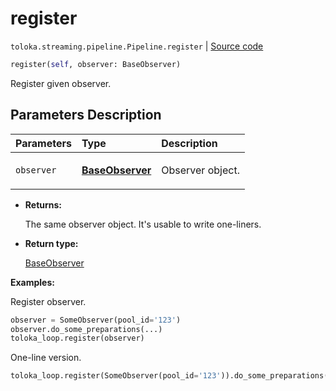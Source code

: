 # register
`toloka.streaming.pipeline.Pipeline.register` | [Source code](https://github.com/Toloka/toloka-kit/blob/v1.2.1/src/streaming/pipeline.py#L185)

```python
register(self, observer: BaseObserver)
```

Register given observer.

## Parameters Description

| Parameters | Type | Description |
| :----------| :----| :-----------|
`observer`|**[BaseObserver](toloka.streaming.observer.BaseObserver.md)**|<p>Observer object.</p>

* **Returns:**

  The same observer object. It's usable to write one-liners.

* **Return type:**

  [BaseObserver](toloka.streaming.observer.BaseObserver.md)

**Examples:**

Register observer.

```python
observer = SomeObserver(pool_id='123')
observer.do_some_preparations(...)
toloka_loop.register(observer)
```

One-line version.

```python
toloka_loop.register(SomeObserver(pool_id='123')).do_some_preparations(...)
```
